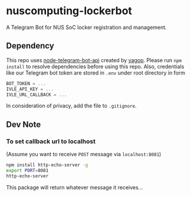 # nuscomputing-lockerbot
A Telegram Bot for NUS SoC locker registration and management.

## Dependency
This repo uses [node-telegram-bot-api](https://github.com/yagop/node-telegram-bot-api) created by [yagop](https://github.com/yagop).
Please run `npm install` to resolve dependencies before using this repo.
Also, credentials like our Telegram bot token are stored in `.env` under root directory in form
```javascript
BOT_TOKEN = ...
IVLE_API_KEY = ...
IVLE_URL_CALLBACK = ...
```
In consideration of privacy, add the file to `.gitignore`.

## Dev Note

### To set callback url to localhost

(Assume you want to receive `POST` message via `localhost:8081`)

```bash
npm install http-echo-server -g
export PORT=8081
http-echo-server
```

This package will return whatever message it receives...